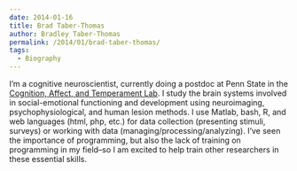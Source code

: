 ```yaml
---
date: 2014-01-16
title: Brad Taber-Thomas
author: Bradley Taber-Thomas
permalink: /2014/01/brad-taber-thomas/
tags:
  - Biography
---
```

I&#8217;m a cognitive neuroscientist, currently doing a postdoc at Penn State in the [Cognition, Affect, and Temperament Lab][1]. I study the brain systems involved in social-emotional functioning and development using neuroimaging, psychophysiological, and human lesion methods. I use Matlab, bash, R, and web languages (html, php, etc.) for data collection (presenting stimuli, surveys) or working with data (managing/processing/analyzing). I&#8217;ve seen the importance of programming, but also the lack of training on programming in my field&#8211;so I am excited to help train other researchers in these essential skills.

 [1]: http://www.catlabpsu.com/
